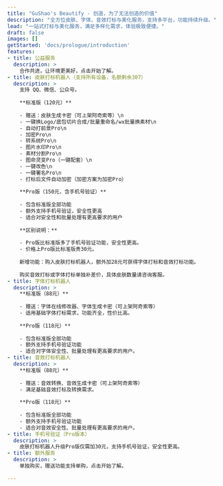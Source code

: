 ```yaml
---
title: "GuShao's Beautify - 创造，为了无法创造的价值"
description: "全方位皮肤、字体、音效打标与美化服务，支持多平台，功能持续升级。"
lead: "一站式打标与美化服务，满足多样化需求，体验极致便捷。"
draft: false
images: []
getStarted: 'docs/prologue/introduction'
features:
- title: 公益服务
  description: >
    合作共进，让环境更美好，点击开始了解。
- title: 皮肤打标机器人（支持所有设备，名额剩余307）
  description: >
    支持 QQ、微信、公众号。
    
    **标准版（120元）**
    
    - 赠送：皮肤生成卡密（可上架阿奇索等）\n
    - 一键换Logo/底包切片合成/批量重命名/wx批量换素材\n
    - 自动打前景Pro\n
    - 加密Pro\n
    - 转系统Pro\n
    - 图片水印Pro\n
    - 素材分割Pro\n
    - 图命灵变Pro（一键配套）\n
    - 一键改色\n
    - 一键署名Pro\n
    - 打标后文件自动加密（加密方案为加密Pro）
    
    **Pro版（150元，含手机号验证）**
    
    - 包含标准版全部功能
    - 额外支持手机号验证，安全性更高
    - 适合对安全性和批量处理有更高要求的用户
    
    **区别说明：**
    
    - Pro版比标准版多了手机号验证功能，安全性更高。
    - 价格上Pro版比标准版贵30元。
    
    新增功能：购入皮肤打标机器人，额外加28元可获得字体打标和音效打标功能。
    
    购买音效打标或字体打标单独补差价，具体皮肤数量请咨询客服。
- title: 字体打标机器人
  description: >
    **标准版（88元）**
    
    - 赠送：字体在线修改器、字体生成卡密（可上架阿奇索等）
    - 适用基础字体打标需求，功能齐全，性价比高。
    
    **Pro版（118元）**
    
    - 包含标准版全部功能
    - 额外支持手机号验证功能
    - 适合对字体安全性、批量处理有更高要求的用户。
- title: 音效打标机器人
  description: >
    **标准版（88元）**
    
    - 赠送：音效转换、音效生成卡密（可上架阿奇索等）
    - 满足基础音效打标及转换需求。
    
    **Pro版（118元）**
    
    - 包含标准版全部功能
    - 额外支持手机号验证功能
    - 适合对音效安全性、批量处理有更高要求的用户。
- title: 手机号验证（Pro版本）
  description: >
    皮肤打标机器人升级Pro版仅需加30元，支持手机号验证，安全性更高。
- title: 额外服务
  description: >
    单独购买，赠送功能支持单购，点击开始了解。

---
```

